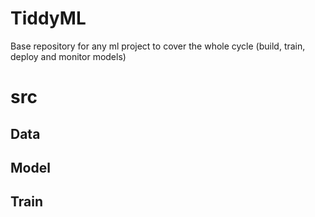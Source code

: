 # TiddyML
Base repository for any ml project to cover the whole cycle (build, train, deploy and monitor models)


# src

## Data

## Model

## Train
